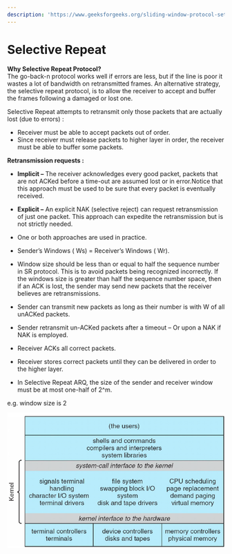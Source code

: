 ```yaml
---
description: 'https://www.geeksforgeeks.org/sliding-window-protocol-set-3-selective-repeat/'
---
```


# Selective Repeat

**Why Selective Repeat Protocol?**  
The go-back-n protocol works well if errors are less, but if the line is poor it wastes a lot of bandwidth on retransmitted frames. An alternative strategy, the selective repeat protocol, is to allow the receiver to accept and buffer the frames following a damaged or lost one.

Selective Repeat attempts to retransmit only those packets that are actually lost \(due to errors\) :



* Receiver must be able to accept packets out of order.
* Since receiver must release packets to higher layer in order, the receiver must be able to buffer some packets.





**Retransmission requests :**

* **Implicit –** The receiver acknowledges every good packet, packets that are not ACKed before a time-out are assumed lost or in error.Notice that this approach must be used to be sure that every packet is eventually received.
* **Explicit –** An explicit NAK \(selective reject\) can request retransmission of just one packet. This approach can expedite the retransmission but is not strictly needed.
* One or both approaches are used in practice.



* Sender’s Windows \( Ws\) = Receiver’s Windows \( Wr\).
* Window size should be less than or equal to half the sequence number in SR protocol. This is to avoid packets being recognized incorrectly. If the windows size is greater than half the sequence number space, then if an ACK is lost, the sender may send new packets that the receiver believes are retransmissions.
* Sender can transmit new packets as long as their number is with W of all unACKed packets.
* Sender retransmit un-ACKed packets after a timeout – Or upon a NAK if NAK is employed.
* Receiver ACKs all correct packets.
* Receiver stores correct packets until they can be delivered in order to the higher layer.
* In Selective Repeat ARQ, the size of the sender and receiver window must be at most one-half of 2^m.



e.g. window size is 2

![](../../.gitbook/assets/image%20%2829%29.png)

